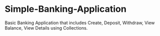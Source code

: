 # Simple-Banking-Application
Basic Banking Application that includes Create, Deposit, Withdraw, View Balance, View Details using Collections.
